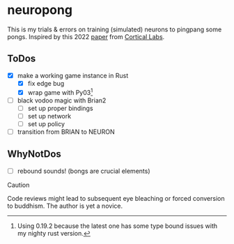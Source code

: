 # neuropong <sup></sup>
This is my trials & errors on training (simulated) neurons to pingpang some pongs. Inspired by this 2022 [paper](https://www.cell.com/neuron/fulltext/S0896-6273(22)00806-6?_returnURL=https%3A%2F%2Flinkinghub.elsevier.com%2Fretrieve%2Fpii%2FS0896627322008066%3Fshowall%3Dtrue) from [Cortical Labs](https://corticallabs.com/).

## ToDos
- [x] make a working game instance in Rust
    - [x] fix edge bug
    - [x] wrap game with Py03[^1]
- [ ] black vodoo magic with Brian2
    - [ ] set up proper bindings
    - [ ] set up network
    - [ ] set up policy 
- [ ] transition from BRIAN to NEURON

## WhyNotDos
- [ ] rebound sounds! (bongs are crucial elements)

[^1]: Using 0.19.2 because the latest one has some type bound issues with my nighty rust version.

> [!CAUTION]
> Code reviews might lead to subsequent eye bleaching or forced conversion to buddhism. The author is yet a novice.

